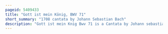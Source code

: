 ```yaml
---
pageid: 5409433
title: "Gott ist mein König, BWV 71"
short_summary: "1708 cantata by Johann Sebastian Bach"
description: "Gott ist mein Knig Bwv 71 is a Cantata by Johann sebastian Bach - a Composition written in Mhlhausen when the Composer was 22 Years old. Unusually for an early Cantata by Bach the Date of first Performance is known at the Inauguration of a new Town Council on 4 february 1708."
---
```

